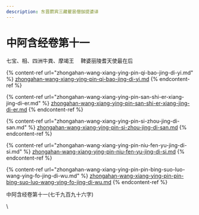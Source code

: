 ```yaml
---
description: 东晋罽宾三藏瞿昙僧伽提婆译
---
```


# 中阿含经卷第十一

七宝、相、四洲牛粪、摩竭王 　鞞婆丽陵耆天使最在后

{% content-ref url="zhongahan-wang-xiang-ying-pin-qi-bao-jing-di-yi.md" %}
[zhongahan-wang-xiang-ying-pin-qi-bao-jing-di-yi.md](zhongahan-wang-xiang-ying-pin-qi-bao-jing-di-yi.md)
{% endcontent-ref %}

{% content-ref url="zhongahan-wang-xiang-ying-pin-san-shi-er-xiang-jing-di-er.md" %}
[zhongahan-wang-xiang-ying-pin-san-shi-er-xiang-jing-di-er.md](zhongahan-wang-xiang-ying-pin-san-shi-er-xiang-jing-di-er.md)
{% endcontent-ref %}

{% content-ref url="zhongahan-wang-xiang-ying-pin-si-zhou-jing-di-san.md" %}
[zhongahan-wang-xiang-ying-pin-si-zhou-jing-di-san.md](zhongahan-wang-xiang-ying-pin-si-zhou-jing-di-san.md)
{% endcontent-ref %}

{% content-ref url="zhongahan-wang-xiang-ying-pin-niu-fen-yu-jing-di-si.md" %}
[zhongahan-wang-xiang-ying-pin-niu-fen-yu-jing-di-si.md](zhongahan-wang-xiang-ying-pin-niu-fen-yu-jing-di-si.md)
{% endcontent-ref %}

{% content-ref url="zhongahan-wang-xiang-ying-pin-pin-bing-suo-luo-wang-ying-fo-jing-di-wu.md" %}
[zhongahan-wang-xiang-ying-pin-pin-bing-suo-luo-wang-ying-fo-jing-di-wu.md](zhongahan-wang-xiang-ying-pin-pin-bing-suo-luo-wang-ying-fo-jing-di-wu.md)
{% endcontent-ref %}







中阿含经卷第十一(七千九百九十六字)

\
